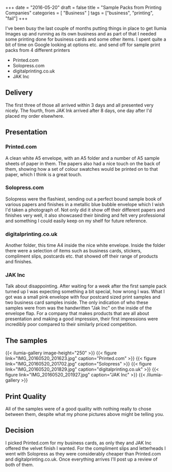 +++
date = "2016-05-20"
draft = false
title = "Sample Packs from Printing Companies"
categories = [ "Business" ]
tags = ["business", "printing", "fail"]
+++

I've been busy the last couple of months putting things in place to get Ilumia Images up and running as its own business and as part of that I needed some printing done for business cards and some other items.  I spent quite a bit of time on Google looking at options etc. and send off for sample print packs from 4 different printers
 - Printed.com
 - Solopress.com
 - digitalprinting.co.uk
 - JAK Inc
 
## Delivery
The first three of those all arrived within 3 days and all presented very nicely.  The fourth, from JAK Ink arrived after 8 days, one day after I'd placed my order elsewhere.
## Presentation
### Printed.com
A clean white A5 envelope, with an A5 folder and a number of A5 sample sheets of paper in them.  The papers also had a nice touch on the back of them, showing how a set of colour swatches would be printed on to that paper, which I think is a great touch.
### Solopress.com
Solopress were the flashiest, sending out a perfect bound sample book of various papers and finishes in a metallic blue bubble envelope which I wish I'd taken a photograph of.  Not only did it show off their different papers and finishes very well, it also showcased their binding and felt very professional and something I could easily keep on my shelf for future reference.
### digitalprinting.co.uk
Another folder, this time A4 inside the nice white envelope.  Inside the folder there were a selection of items such as business cards, stickers, compliment slips, postcards etc. that showed off their range of products and finishes.
### JAK Inc
Talk about disappointing.  After waiting for a week after the first sample pack turned up I was expecting something a bit special, how wrong I was.  What I got was a small pink envelope with four postcard sized print samples and two business card samples inside.  The only indication of who these samples were from was the handwritten "Jak Inc" on the inside of the envelope flap.  For a company that makes products that are all about presentation and making a good impression, their first impressions were incredibly poor compared to their similarly priced competition.
## The samples
{{< ilumia-gallery image-height="250" >}}
    {{< figure link="IMG_20160520_201623.jpg" caption="Printed.com" >}}
    {{< figure link="IMG_20160520_201702.jpg" caption="Solopress" >}}
    {{< figure link="IMG_20160520_201829.jpg" caption="digitalprinting.co.uk" >}}
    {{< figure link="IMG_20160520_201927.jpg" caption="JAK Inc" >}}
{{< /ilumia-gallery >}}
## Print Quality
All of the samples were of a good quality with nothing really to chose between them, despite what my phone pictures above might be telling you.
## Decision
I picked Printed.com for my business cards, as only they and JAK Inc offered the velvet finish I wanted.  For the compliment slips and letterheads I went with Solopress as they were considerably cheaper than Printed.com and digitalprinting.co.uk.  Once everything arrives I'll post up a review of both of them.
